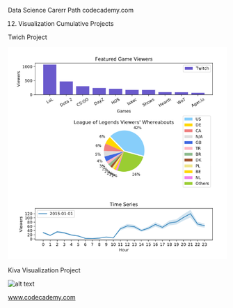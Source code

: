 Data Science Carerr Path codecademy.com

12. Visualization Cumulative Projects

Twich Project

![alt text](Twitch-Project/Visualize_Data_with_Matplotlib.png)

Kiva Visualization Project

![alt text](Kiva-Visulaization-Project\Visualizing_Kiva_Data_with_Seaborn.png)

www.codecademy.com
